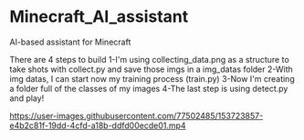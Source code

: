 # Minecraft_AI_assistant
AI-based assistant for Minecraft

There are 4 steps to build
1-I'm using collecting_data.png as a structure to take shots with collect.py and save those imgs in a img_datas folder
2-With img datas, I can start now my training process (train.py)
3-Now I'm creating a folder full of the classes of my images
4-The last step is using detect.py and play!



https://user-images.githubusercontent.com/77502485/153723857-e4b2c81f-19dd-4cfd-a18b-ddfd00ecde01.mp4






